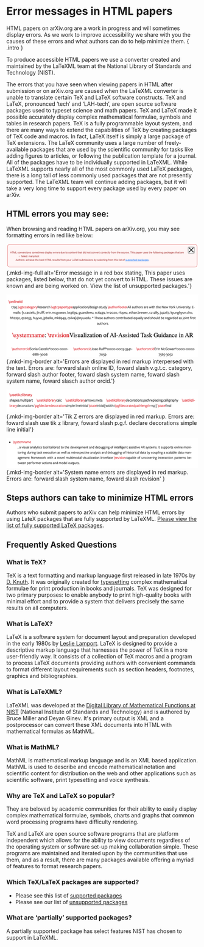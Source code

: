 # Error messages in HTML papers

HTML papers on arXiv.org are a work in progress and will sometimes display errors. As we work to improve accessibility we share with you the causes of these errors and what authors can do to help minimize them.
{ .intro }

To produce accessible HTML papers we use a converter created and maintained by the LaTeXML team at the National Library of Standards and Technology (NIST). 

The errors that you have seen when viewing papers in HTML after submission or on arXiv.org are caused when the LaTeXML converter is unable to translate certain TeX and LaTeX software constructs. TeX and LaTeX, pronounced ‘tech’ and ‘LAH-tech’, are open source software packages used to typeset science and math papers. TeX and LaTeX made it possible accurately display complex mathematical formulae, symbols and tables in research papers. TeX is a fully programmable layout system, and there are many ways to extend the capabilities of TeX by creating packages of TeX code and macros. In fact, LaTeX itself is simply a large package of TeX extensions. The LaTeX community uses a large number of freely-available packages that are used by the scientific community for tasks like adding figures to articles, or following the publication template for a journal. All of the packages have to be individually supported in LaTeXML. While LaTeXML supports nearly all of the most commonly used LaTeX packages, there is a long tail of less commonly used packages that are not presently supported. The LaTeXML team will continue adding packages, but it will take a very long time to support every package used by every paper on arXiv.


## HTML errors you may see:

When browsing and reading HTML papers on arXiv.org, you may see formatting errors in red like below: 

![html processing error](images/author_submssn_error.png){.mkd-img-full alt='Error message in a red box stating, This paper uses packages, listed below, that do not yet convert to HTML. These issues are known and are being worked on. View the list of unsupported packages.'}

![HTML LaTeX processing error for online id](images/reader-error-01.png){.mkd-img-border alt='Errors are displayed in red markup interpersed with the text. Errors are: forward slash online ID, foward slash v.g.t.c. category, forward slash author footer, foward slash system name, foward slash system name, foward slasch author orcid.'}

![HTML LaTeX processing error for tik Z library](images/reader-error-02.png){.mkd-img-border alt='Tik Z errors are displayed in red markup. Errors are: foward slash use tik z library, foward slash p.g.f. declare decorations simple line initial'}

![HTML LaTeX processing error for system name and revision](images/reader-error-03.png){.mkd-img-border alt='System name errors are displayed in red markup. Errors are: forward slash system name, foward slash revision'
}

## Steps authors can take to minimize HTML errors
Authors who submit papers to arXiv can help minimize HTML errors by using LateX packages that are fully supported by LaTeXML. [Please view the list of fully supported LaTeX packages](https://corpora.mathweb.org/corpus/arxmliv/tex_to_html/info/loaded_file).

## Frequently Asked Questions

### What is TeX?
TeX is a text formatting and markup language first released in late 1970s by [D. Knuth](https://en.wikipedia.org/wiki/TeX#Hyphenation_and_justification). It was originally created for [typesetting](https://en.wikipedia.org/wiki/Typesetting) complex mathematical formulae for print production in books and journals. TeX was designed for two primary purposes: to enable anybody to print high-quality books with minimal effort and to provide a system that delivers precisely the same results on all computers. 

### What is LaTeX?
LaTeX is a software system for document layout and preparation developed in the early 1980s by [Leslie Lamport](https://en.wikipedia.org/wiki/LaTeX#cite_note-Lamport1986-4). LaTeX is designed to provide a descriptive markup language that harnesses the power of TeX in a more user-friendly way. It consists of a collection of TeX macros and a program to process LaTeX documents providing authors with convenient commands to format different layout requirements such as section headers, footnotes, graphics and bibliographies.

### What is LaTeXML?

LaTeXML was developed at the [Digital Library of Mathematical Functions at NIST](https://math.nist.gov/) (National Institute of Standards and Technology) and is authored by Bruce Miller and Deyan Ginev. It's primary output is XML and a postprocessor can convert these XML documents into HTML with mathematical formulas as MathML. 

### What is MathML?
MathML is mathematical markup language and is an XML based application. MathML is used to describe and encode mathematical notation and scientific content for distribution on the web and other applications such as scientific software, print typesetting and voice synthesis. 

### Why are TeX and LaTeX so popular? 
They are beloved by academic communities for their ability to easily display complex mathematical formulae, symbols, charts and graphs that common word processing programs have difficulty rendering.

TeX and LaTeX are open source software programs  that  are platform independent which allows for the ability to view documents regardless of the operating system or software set-up making collaboration simple. These programs are maintained and iterated upon by the communities that use them, and as a result, there are many packages available offering a myriad of features to format research papers. 

### Which TeX/LaTeX packages are supported?
- Please see this list of [supported packages](https://corpora.mathweb.org/corpus/arxmliv/tex_to_html/info/loaded_file)
- Please see our list of [unsupported packages](https://github.com/brucemiller/LaTeXML/wiki/Porting-LaTeX-packages-for-LaTeXML)

### What are ‘partially’ supported packages? 

A partially supported package has select features NIST has chosen to support in LaTeXML. 


